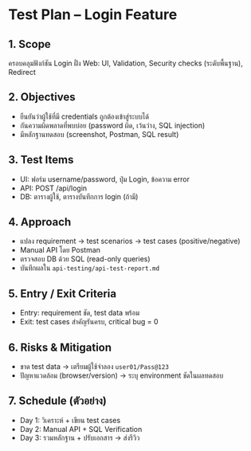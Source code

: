 ﻿# Test Plan – Login Feature

## 1. Scope
ครอบคลุมฟังก์ชัน Login ฝั่ง Web: UI, Validation, Security checks (ระดับพื้นฐาน), Redirect

## 2. Objectives
- ยืนยันว่าผู้ใช้ที่มี credentials ถูกต้องเข้าสู่ระบบได้
- กันความผิดพลาดที่พบบ่อย (password ผิด, เว้นว่าง, SQL injection)
- มีหลักฐานทดสอบ (screenshot, Postman, SQL result)

## 3. Test Items
- UI: ฟอร์ม username/password, ปุ่ม Login, ข้อความ error
- API: POST /api/login
- DB: ตารางผู้ใช้, ตารางบันทึกการ login (ถ้ามี)

## 4. Approach
- แปลง requirement → test scenarios → test cases (positive/negative)
- Manual API โดย Postman
- ตรวจสอบ DB ด้วย SQL (read-only queries)
- บันทึกผลใน `api-testing/api-test-report.md`

## 5. Entry / Exit Criteria
- Entry: requirement ชัด, test data พร้อม
- Exit: test cases สำคัญรันครบ, critical bug = 0

## 6. Risks & Mitigation
- ขาด test data → เตรียมผู้ใช้จำลอง `user01/Pass@123`
- ปัญหาแวดล้อม (browser/version) → ระบุ environment ชัดในผลทดสอบ

## 7. Schedule (ตัวอย่าง)
- Day 1: วิเคราะห์ + เขียน test cases
- Day 2: Manual API + SQL Verification
- Day 3: รวมหลักฐาน + ปรับเอกสาร → ส่งรีวิว
